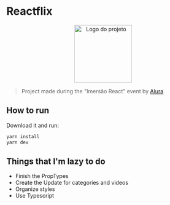 # Reactflix

<p align="center">
  <img alt="Logo do projeto" width="150px" src="https://www.alura.com.br/assets/img/imersoes/react/imersao-react-logo.1594044142.svg" />
</p>

> Project made during the \"Imersão React" event by [Alura](https://www.alura.com.br/)


## How to run

Download it and run:

```sh
yarn install
yarn dev
```

## Things that I'm lazy to do
- Finish the PropTypes
- Create the Update for categories and videos
- Organize styles
- Use Typescript
